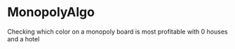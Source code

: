 # MonopolyAlgo
Checking which color on a monopoly board is most profitable with 0 houses and a hotel

